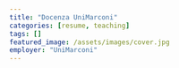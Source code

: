 ```yaml
---
title: "Docenza UniMarconi"
categories: [resume, teaching]
tags: []
featured_image: /assets/images/cover.jpg
employer: "UniMarconi"
---
```

